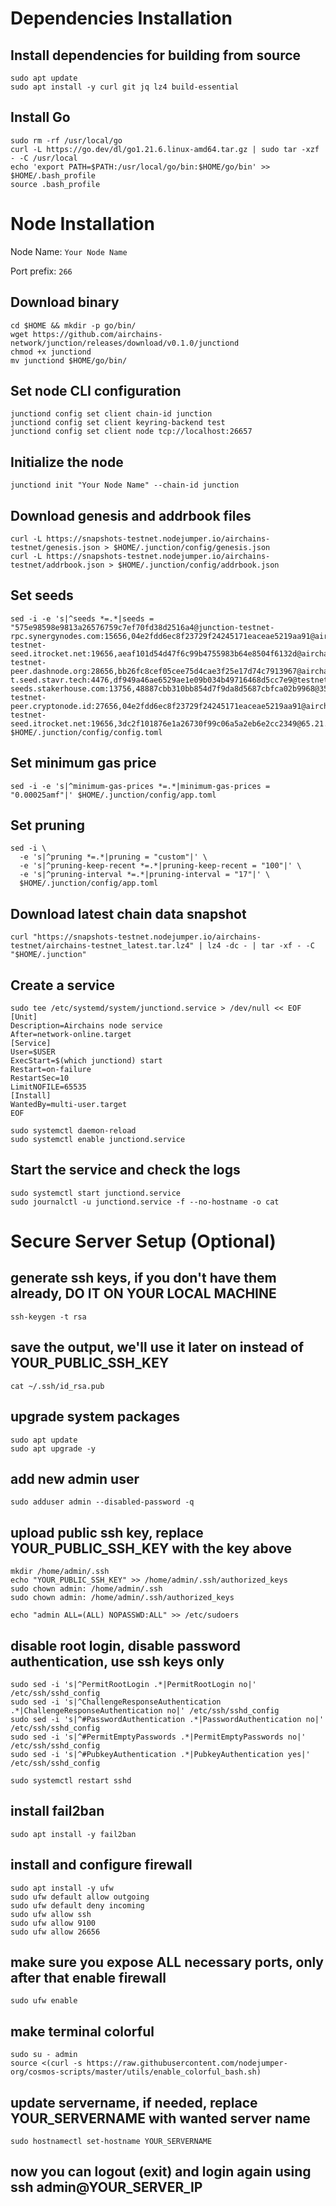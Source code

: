 # Dependencies Installation

## Install dependencies for building from source
```
sudo apt update
sudo apt install -y curl git jq lz4 build-essential
```

## Install Go
```
sudo rm -rf /usr/local/go
curl -L https://go.dev/dl/go1.21.6.linux-amd64.tar.gz | sudo tar -xzf - -C /usr/local
echo 'export PATH=$PATH:/usr/local/go/bin:$HOME/go/bin' >> $HOME/.bash_profile
source .bash_profile
```

# Node Installation

Node Name: `Your Node Name`

Port prefix: `266`


## Download binary
```
cd $HOME && mkdir -p go/bin/
wget https://github.com/airchains-network/junction/releases/download/v0.1.0/junctiond
chmod +x junctiond
mv junctiond $HOME/go/bin/
```


## Set node CLI configuration
```
junctiond config set client chain-id junction
junctiond config set client keyring-backend test
junctiond config set client node tcp://localhost:26657
```

## Initialize the node
```
junctiond init "Your Node Name" --chain-id junction
```

## Download genesis and addrbook files
```
curl -L https://snapshots-testnet.nodejumper.io/airchains-testnet/genesis.json > $HOME/.junction/config/genesis.json
curl -L https://snapshots-testnet.nodejumper.io/airchains-testnet/addrbook.json > $HOME/.junction/config/addrbook.json
```

## Set seeds
```
sed -i -e 's|^seeds *=.*|seeds = "575e98598e9813a26576759c7ef70fd38d2516a4@junction-testnet-rpc.synergynodes.com:15656,04e2fdd6ec8f23729f24245171eaceae5219aa91@airchains-testnet-seed.itrocket.net:19656,aeaf101d54d47f6c99b4755983b64e8504f6132d@airchain-testnet-peer.dashnode.org:28656,bb26fc8cef05cee75d4cae3f25e17d74c7913967@airchains-t.seed.stavr.tech:4476,df949a46ae6529ae1e09b034b49716468d5cc7e9@testnet-seeds.stakerhouse.com:13756,48887cbb310bb854d7f9da8d5687cbfca02b9968@35.200.245.190:26656,60133849b4c83531eb2d835970035a0f08868658@65.109.93.124:28156,df2a56a208821492bd3d04dd2e91672657c79325@airchain-testnet-peer.cryptonode.id:27656,04e2fdd6ec8f23729f24245171eaceae5219aa91@airchains-testnet-seed.itrocket.net:19656,3dc2f101876e1a26730f99c06a5a2eb6e2cc2349@65.21.69.53:33656"|' $HOME/.junction/config/config.toml
```

## Set minimum gas price
```
sed -i -e 's|^minimum-gas-prices *=.*|minimum-gas-prices = "0.00025amf"|' $HOME/.junction/config/app.toml
```

## Set pruning
```
sed -i \
  -e 's|^pruning *=.*|pruning = "custom"|' \
  -e 's|^pruning-keep-recent *=.*|pruning-keep-recent = "100"|' \
  -e 's|^pruning-interval *=.*|pruning-interval = "17"|' \
  $HOME/.junction/config/app.toml
```

## Download latest chain data snapshot
```
curl "https://snapshots-testnet.nodejumper.io/airchains-testnet/airchains-testnet_latest.tar.lz4" | lz4 -dc - | tar -xf - -C "$HOME/.junction"
```

## Create a service
```
sudo tee /etc/systemd/system/junctiond.service > /dev/null << EOF
[Unit]
Description=Airchains node service
After=network-online.target
[Service]
User=$USER
ExecStart=$(which junctiond) start
Restart=on-failure
RestartSec=10
LimitNOFILE=65535
[Install]
WantedBy=multi-user.target
EOF
```

```
sudo systemctl daemon-reload
sudo systemctl enable junctiond.service
```

## Start the service and check the logs
```
sudo systemctl start junctiond.service
sudo journalctl -u junctiond.service -f --no-hostname -o cat
```


# Secure Server Setup (Optional)

## generate ssh keys, if you don't have them already, DO IT ON YOUR LOCAL MACHINE
```
ssh-keygen -t rsa
```

## save the output, we'll use it later on instead of YOUR_PUBLIC_SSH_KEY
```
cat ~/.ssh/id_rsa.pub
```

## upgrade system packages
```
sudo apt update
sudo apt upgrade -y
```

## add new admin user
```
sudo adduser admin --disabled-password -q
```

## upload public ssh key, replace YOUR_PUBLIC_SSH_KEY with the key above
```
mkdir /home/admin/.ssh
echo "YOUR_PUBLIC_SSH_KEY" >> /home/admin/.ssh/authorized_keys
sudo chown admin: /home/admin/.ssh
sudo chown admin: /home/admin/.ssh/authorized_keys
```

```
echo "admin ALL=(ALL) NOPASSWD:ALL" >> /etc/sudoers
```

## disable root login, disable password authentication, use ssh keys only
```
sudo sed -i 's|^PermitRootLogin .*|PermitRootLogin no|' /etc/ssh/sshd_config
sudo sed -i 's|^ChallengeResponseAuthentication .*|ChallengeResponseAuthentication no|' /etc/ssh/sshd_config
sudo sed -i 's|^#PasswordAuthentication .*|PasswordAuthentication no|' /etc/ssh/sshd_config
sudo sed -i 's|^#PermitEmptyPasswords .*|PermitEmptyPasswords no|' /etc/ssh/sshd_config
sudo sed -i 's|^#PubkeyAuthentication .*|PubkeyAuthentication yes|' /etc/ssh/sshd_config
```

```
sudo systemctl restart sshd
```

## install fail2ban
```
sudo apt install -y fail2ban
```

## install and configure firewall
```
sudo apt install -y ufw
sudo ufw default allow outgoing
sudo ufw default deny incoming
sudo ufw allow ssh
sudo ufw allow 9100
sudo ufw allow 26656
```

## make sure you expose ALL necessary ports, only after that enable firewall
```
sudo ufw enable
```

## make terminal colorful
```
sudo su - admin
source <(curl -s https://raw.githubusercontent.com/nodejumper-org/cosmos-scripts/master/utils/enable_colorful_bash.sh)
```

## update servername, if needed, replace YOUR_SERVERNAME with wanted server name
```
sudo hostnamectl set-hostname YOUR_SERVERNAME
```

## now you can logout (exit) and login again using ssh admin@YOUR_SERVER_IP
